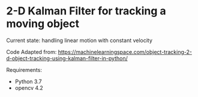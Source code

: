 # 2-D Kalman Filter for tracking a moving object

Current state: handling linear motion with constant velocity

Code Adapted from: 
https://machinelearningspace.com/object-tracking-2-d-object-tracking-using-kalman-filter-in-python/

Requirements:
- Python 3.7 
- opencv 4.2


